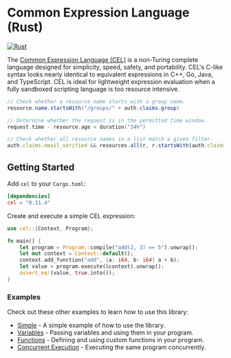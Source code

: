 # Common Expression Language (Rust)

[![Rust](https://github.com/cel-rust/cel-rust/actions/workflows/rust.yml/badge.svg)](https://github.com/cel-rust/cel-rust/actions/workflows/rust.yml)

The [Common Expression Language (CEL)](https://github.com/google/cel-spec) is a non-Turing complete language designed
for simplicity, speed, safety, and
portability. CEL's C-like syntax looks nearly identical to equivalent expressions in C++, Go, Java, and TypeScript. CEL
is ideal for lightweight expression evaluation when a fully sandboxed scripting language is too resource intensive.

```java
// Check whether a resource name starts with a group name.
resource.name.startsWith("/groups/" + auth.claims.group)
```

```go
// Determine whether the request is in the permitted time window.
request.time - resource.age < duration("24h")
```

```typescript
// Check whether all resource names in a list match a given filter.
auth.claims.email_verified && resources.all(r, r.startsWith(auth.claims.email))
```

## Getting Started

Add `cel` to your `Cargo.toml`:

```toml
[dependencies]
cel = "0.11.4"
```

Create and execute a simple CEL expression:

```rust
use cel::{Context, Program};

fn main() {
    let program = Program::compile("add(2, 3) == 5").unwrap();
    let mut context = Context::default();
    context.add_function("add", |a: i64, b: i64| a + b);
    let value = program.execute(&context).unwrap();
    assert_eq!(value, true.into());
}
```

### Examples

Check out these other examples to learn how to use this library:

- [Simple](./example/src/simple.rs) - A simple example of how to use the library.
- [Variables](./example/src/variables.rs) - Passing variables and using them in your program.
- [Functions](./example/src/functions.rs) - Defining and using custom functions in your program.
- [Concurrent Execution](./example/src/threads.rs) - Executing the same program concurrently.
